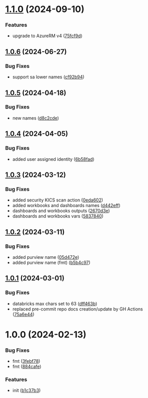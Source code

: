 # [1.1.0](https://github.com/data-platform-hq/terraform-azurerm-naming/compare/v1.0.6...v1.1.0) (2024-09-10)


### Features

* upgrade to AzureRM v4 ([75fcf9d](https://github.com/data-platform-hq/terraform-azurerm-naming/commit/75fcf9d67e4bb83905b5f30390ba26e59be430e0))

## [1.0.6](https://github.com/data-platform-hq/terraform-azurerm-naming/compare/v1.0.5...v1.0.6) (2024-06-27)


### Bug Fixes

* support sa lower names ([cf92b94](https://github.com/data-platform-hq/terraform-azurerm-naming/commit/cf92b94c3015fa97eff058c2daf3a3274ebbdf04))

## [1.0.5](https://github.com/data-platform-hq/terraform-azurerm-naming/compare/v1.0.4...v1.0.5) (2024-04-18)


### Bug Fixes

* new names ([d8c2cde](https://github.com/data-platform-hq/terraform-azurerm-naming/commit/d8c2cde3aa634054326ae0ca284afbe0c2d06392))

## [1.0.4](https://github.com/data-platform-hq/terraform-azurerm-naming/compare/v1.0.3...v1.0.4) (2024-04-05)


### Bug Fixes

* added user assigned identity ([6b58fad](https://github.com/data-platform-hq/terraform-azurerm-naming/commit/6b58fad4035a33e7b5dd09daef81dec52070a59f))

## [1.0.3](https://github.com/data-platform-hq/terraform-azurerm-naming/compare/v1.0.2...v1.0.3) (2024-03-12)


### Bug Fixes

* added security KICS scan action ([0eda602](https://github.com/data-platform-hq/terraform-azurerm-naming/commit/0eda602a3ec42876f57650e995039c04742e8688))
* added workbooks and dashboards names ([d442eff](https://github.com/data-platform-hq/terraform-azurerm-naming/commit/d442eff41c7d9746beeae82704da36e17ef42611))
* dashboards and workbooks outputs ([2670d3e](https://github.com/data-platform-hq/terraform-azurerm-naming/commit/2670d3ebd9dd873d8a0699db9a2a2e09a5c1ce14))
* dashboards and workbooks vars ([5837840](https://github.com/data-platform-hq/terraform-azurerm-naming/commit/5837840d30ffdd7e34c58b8958e975f04bb74566))

## [1.0.2](https://github.com/data-platform-hq/terraform-azurerm-naming/compare/v1.0.1...v1.0.2) (2024-03-11)


### Bug Fixes

* added purview name ([05d472e](https://github.com/data-platform-hq/terraform-azurerm-naming/commit/05d472ee5e51d10f4ae89e070a04d37dae64805f))
* added purview name (fmt) ([b5b4c97](https://github.com/data-platform-hq/terraform-azurerm-naming/commit/b5b4c97860d904714baf146e32f6b251bd42490b))

## [1.0.1](https://github.com/data-platform-hq/terraform-azurerm-naming/compare/v1.0.0...v1.0.1) (2024-03-01)


### Bug Fixes

* databricks max chars set to 63 ([dff463b](https://github.com/data-platform-hq/terraform-azurerm-naming/commit/dff463b5eb607127cd97ea1142eb7716412d9d89))
* replaced pre-commit repo docs creation/update by GH Actions ([75a6e44](https://github.com/data-platform-hq/terraform-azurerm-naming/commit/75a6e4437755b6639c7dad1d5148a8e9980f18b9))

# 1.0.0 (2024-02-13)


### Bug Fixes

* fmt ([3febf78](https://github.com/data-platform-hq/terraform-azurerm-naming/commit/3febf78b34d239836c249577c3d7529a803f2aed))
* fmt ([884cafe](https://github.com/data-platform-hq/terraform-azurerm-naming/commit/884cafeeb974979b6778433405a0340478dbeebc))


### Features

* init ([b1c37b3](https://github.com/data-platform-hq/terraform-azurerm-naming/commit/b1c37b3a4cc80c99e281639da27dcd18b3651823))
